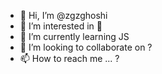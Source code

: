 - 👋 Hi, I’m @zgzghoshi
- 👀 I’m interested in 🐷
- 🌱 I’m currently learning JS
- 💞️ I’m looking to collaborate on ?
- 📫 How to reach me ... ?

<!---
zgzghoshi/zgzghoshi is a ✨ special ✨ repository because its `README.md` (this file) appears on your GitHub profile.
You can click the Preview link to take a look at your changes.
--->
